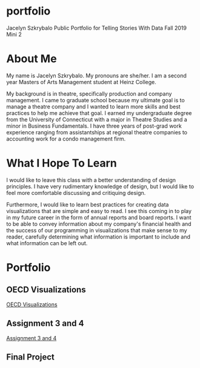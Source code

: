 # portfolio
Jacelyn Szkrybalo
Public Portfolio for Telling Stories With Data Fall 2019 Mini 2

# About Me
My name is Jacelyn Szkrybalo. My pronouns are she/her. I am a second year Masters of Arts Management student at Heinz College. 

My background is in theatre, specifically production and company management. I came to graduate school because my ultimate goal is to manage a theatre company and I wanted to learn more skills and best practices to help me achieve that goal. I earned my undergraduate degree from the University of Connecticut with a major in Theatre Studies and a minor in Business Fundamentals. I have three years of post-grad work experience ranging from assistantships at regional theatre companies to accounting work for a condo management firm. 

# What I Hope To Learn
I would like to leave this class with a better understanding of design principles. I have very rudimentary knowledge of design, but I would like to feel more comfortable discussing and critiquing design. 

Furthermore, I would like to learn best practices for creating data visualizations that are simple and easy to read. I see this coming in to play in my future career in the form of annual reports and board reports. I want to be able to convey information about my company's financial health and the success of our programming in visualizations that make sense to my reader, carefully determining what information is important to include and what information can be left out. 

# Portfolio

## OECD Visualizations
[OECD Visualizations](/OECD.md)

## Assignment 3 and 4
[Assignment 3 and 4](/Assignment3.md)

## Final Project


